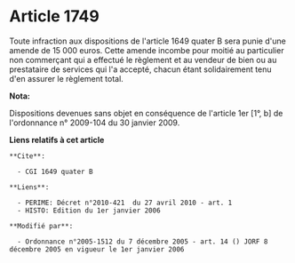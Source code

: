 # Article 1749

Toute infraction aux dispositions de l'article 1649 quater B sera punie d'une amende de 15 000 euros. Cette amende incombe
pour moitié au particulier non commerçant qui a effectué le règlement et au vendeur de bien ou au prestataire de services qui
l'a accepté, chacun étant solidairement tenu d'en assurer le règlement total.

**Nota:**

Dispositions devenues sans objet en conséquence de l'article 1er [1°, b] de l'ordonnance n° 2009-104 du 30 janvier 2009.

**Liens relatifs à cet article**

	**Cite**:

	  - CGI 1649 quater B

	**Liens**:

	  - PERIME: Décret n°2010-421  du 27 avril 2010 - art. 1
	  - HISTO: Edition du 1er janvier 2006

	**Modifié par**:

	  - Ordonnance n°2005-1512 du 7 décembre 2005 - art. 14 () JORF 8 décembre 2005 en vigueur le 1er janvier 2006
